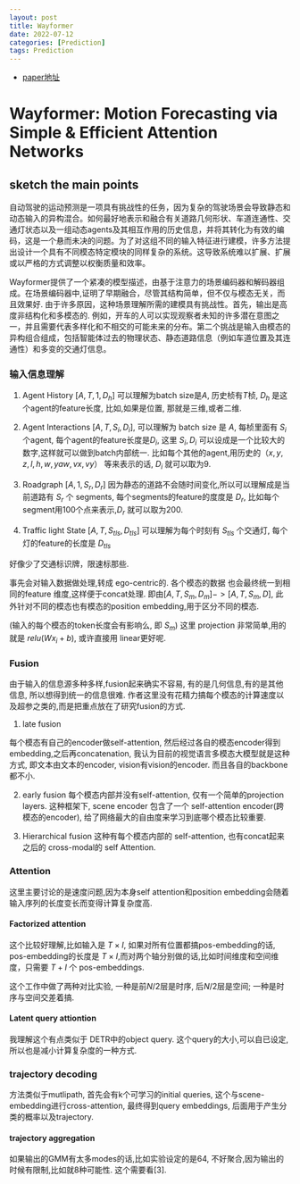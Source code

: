 ```yaml
---
layout: post
title: Wayformer
date: 2022-07-12
categories: [Prediction]
tags: Prediction
---
```

<!--more-->


- [paper地址](https://arxiv.org/abs/2207.05844)

# Wayformer: Motion Forecasting via Simple & Efficient Attention Networks

## sketch the main points

自动驾驶的运动预测是一项具有挑战性的任务，因为复杂的驾驶场景会导致静态和动态输入的异构混合。如何最好地表示和融合有关道路几何形状、车道连通性、交通灯状态以及一组动态agents及其相互作用的历史信息，并将其转化为有效的编码，这是一个悬而未决的问题。为了对这组不同的输入特征进行建模，许多方法提出设计一个具有不同模态特定模块的同样复杂的系统。这导致系统难以扩展、扩展或以严格的方式调整以权衡质量和效率。

Wayformer提供了一个紧凑的模型描述，由基于注意力的场景编码器和解码器组成。在场景编码器中,证明了早期融合，尽管其结构简单，但不仅与模态无关，而且效果好.
由于许多原因，这种场景理解所需的建模具有挑战性。首先，输出是高度非结构化和多模态的.
例如，开车的人可以实现观察者未知的许多潜在意图之一，并且需要代表多样化和不相交的可能未来的分布。第二个挑战是输入由模态的异构组合组成，包括智能体过去的物理状态、静态道路信息（例如车道位置及其连通性）和多变的交通灯信息。

### 输入信息理解

1. Agent History $[A, T, 1, D_h]$ 可以理解为batch size是$A$, 历史桢有$T$桢, $D_h$ 是这个agent的feature长度,
   比如,如果是位置, 那就是三维,或者二维.

2. Agent Interactions $[A, T, S_i, D_i]$, 可以理解为 batch size 是 $A$, 每桢里面有 $S_i$ 个agent,
   每个agent的feature长度是$D_i$, 这里 $S_i, D_i$ 可以设成是一个比较大的数字,这样就可以做到batch内部统一.
   比如每个其他的agent,用历史的$（x,y,z, l, h, w, yaw, vx, vy）$ 等来表示的话, $D_i$ 就可以取为9.

3. Roadgraph $[A, 1, S_r, D_r]$ 因为静态的道路不会随时间变化,所以可以理解成是当前道路有 $S_r$ 个 segments,
   每个segments的feature的度度是 $D_r$, 比如每个segment用100个点来表示,$D_r$ 就可以取为200.

4. Traffic light State $[A, T, S_{tls}, D_{tls}]$ 可以理解为每个时刻有 $S_{tls}$ 个交通灯, 每个灯的feature的长度是 $D_{tls}$

好像少了交通标识牌，限速标那些.

事先会对输入数据做处理,转成 ego-centric的. 
各个模态的数据 也会最终统一到相同的feature 维度,这样便于concat处理.
即由$[A, T, S_m, D_m] -> [A, T, S_m, D]$, 此外针对不同的模态也有模态的position embedding,用于区分不同的模态.

(输入的每个模态的token长度会有影响么, 即 $S_m$)
这里 projection 非常简单,用的就是 $relu(Wx_i+b)$, 或许直接用 linear更好呢.

### Fusion

由于输入的信息源多种多样,fusion起来确实不容易, 有的是几何信息,有的是其他信息, 所以想得到统一的信息很难.
作者这里没有花精力搞每个模态的计算速度以及超参之类的,而是把重点放在了研究fusion的方式. 

1. late fusion

每个模态有自己的encoder做self-attention, 然后经过各自的模态encoder得到embedding,之后再concatenation,
我认为目前的视觉语言多模态大模型就是这种方式, 即文本由文本的encoder, vision有vision的encoder. 而且各自的backbone都不小.

2. early fusion
每个模态内部并没有self-attention, 仅有一个简单的projection layers. 这种框架下, scene encoder 包含了一个 self-attention
encoder(跨模态的encoder), 给了网络最大的自由度来学习到底哪个模态比较重要.

3. Hierarchical fusion
这种有每个模态内部的 self-attention, 也有concat起来之后的 cross-modal的 self Attention.

### Attention

这里主要讨论的是速度问题,因为本身self attention和position embedding会随着输入序列的长度变长而变得计算复杂度高.

#### Factorized attention

这个比较好理解,比如输入是 $T\times I$, 如果对所有位置都搞pos-embedding的话, pos-embedding的长度是 $T\times
I$,而对两个轴分别做的话,比如时间维度和空间维度，只需要 $T+I$ 个 pos-embeddings. 

这个工作中做了两种对比实验, 一种是前$N/2$层是时序, 后$N/2$层是空间; 一种是时序与空间交差着搞.

#### Latent query attiontion

我理解这个有点类似于 DETR中的object query. 这个query的大小,可以自已设定,所以也是减小计算复杂度的一种方式.


### trajectory decoding

方法类似于mutlipath, 首先会有k个可学习的initial queries, 这个与scene-embedding进行cross-attention, 最终得到query
embeddings, 后面用于产生分类的概率以及trajectory.

#### trajectory aggregation

如果输出的GMM有太多modes的话,比如实验设定的是64, 不好聚合,因为输出的时候有限制,比如就8种可能性. 这个需要看[3]. 
